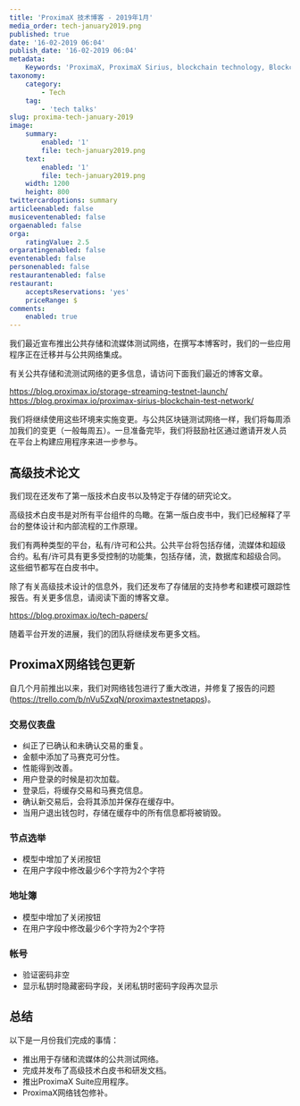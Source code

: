 ```yaml
---
title: 'ProximaX 技术博客 - 2019年1月'
media_order: tech-january2019.png
published: true
date: '16-02-2019 06:04'
publish_date: '16-02-2019 06:04'
metadata:
    Keywords: 'ProximaX, ProximaX Sirius, blockchain technology, Blockchain powered, Blockchain protocol, Distributed ledger technology, DLT, dlt, Distributed ledger, Decentralized database, Decentralized database technology, Decentralized storage, Decentralized storage technology, Decentralized supply chain, Decentralized streaming, Integrated and distributed ledger technology, IaDLt, Peer-to-peer technology, Peer to peer streaming, Peer to peer, Consensus mechanism, Consensus protocol, Asymmetric encryption, Data encryption, Off-chain storage, Off-chain streaming, Distributed File Management System, DFMS, Super Contract, Immutability, Data encryption, Encrypted by default, Permissioned, Permission based, Tokenomics, Token economics, Crypto trading, Cryptocurrency, Supply chain, CSD, Central Securities Depository, STO, Security Token Offering, Decentralized supply chain, STO, Private blockchain, DAapps, Decentralized applications, Blockchain apps, Streaming Layer, Streaming Node, Storage Layer, Storage Node, Sharded Information, Sharded Data, Use Case, Use Cases, Blockchain Consensus, Consensus Protocol, Enterprise Solution, Enterprise Solutions, System Integration, Transparency, Immutability, Irreversibility, Traceability, Proof of Bandwidth, Proof of Conflation Aggregate, Proof of Storage, Encryption, Data Security, Data Privacy, Cyber Security, Hackers, Hacking, Nodes, Public Chain, Private Chain, Hybrid Chain, Public & Private Chain, Catapult, SDK, SDKs, Software Development Kits, Super Contract, Super Contracts, Smart Contract, Smart Contracts, Peer-to-Peer , Peer-to-Peer Storage, Software-as-a-Service, SaaS, Lon Wong, PSP, PeerStream, PeerStream Protocol, Anonymous streaming, New Economic Model, New Economic Model Foundation, 482.solutions, Ministry of Community Development UAE, Dragonfly  Fintech, Xarcade, Testnet, Test network, Mainnet, Main network, Tokenomics, Token Economics, XPX, Crypto Currency, Crypto Currencies, Crypto Exchange, Crypto Exchanges, Bitcoin, Zero trust, Escrow, Onchain escrow, Trustless swaps, Trustless, Onion routing, SIM Identity attestation, ProximaX KYC, KYC, Know Your Customer, Know Your Counter Party, Onboarding Customer, Customer Onboarding, Identity Management, Identity Management System, Identity Verification, Identity Authentication, Anti-Money Laundering, AML, RegTech, Regulation Tech, Regulation Technology, GDPR, General Data Protection Regulation, EU GDPR, European Union GDPR, European Union General Data Protection Regulation, Knowyourcustomer, Compliance system, Compliance systems, , ProximaX Suite, Office Suite, Office Collaboration, Workforce Collaboration, Collaboration, Real Time Collaboration, Office suite, word processing, Office collaboration, File sharing, Decentralized file sharing, Real Time Editing, Office Productivity, Productivity, Office Applications, Microsoft Office, Word Processor, Word Processing, Microsoft Word Spreadsheet, Spreadsheets, Excel, Microsoft Excel, Presentation, Presentations, Microsoft Powerpoint, Powerpoint, Keynote, Collabora Office, LibreOffice, Collabora Productivity, Collabora Productivity Ltd,'
taxonomy:
    category:
        - Tech
    tag:
        - 'tech talks'
slug: proxima-tech-january-2019
image:
    summary:
        enabled: '1'
        file: tech-january2019.png
    text:
        enabled: '1'
        file: tech-january2019.png
    width: 1200
    height: 800
twittercardoptions: summary
articleenabled: false
musiceventenabled: false
orgaenabled: false
orga:
    ratingValue: 2.5
orgaratingenabled: false
eventenabled: false
personenabled: false
restaurantenabled: false
restaurant:
    acceptsReservations: 'yes'
    priceRange: $
comments:
    enabled: true
---
```


我们最近宣布推出公共存储和流媒体测试网络，在撰写本博客时，我们的一些应用程序正在迁移并与公共网络集成。

有关公共存储和流测试网络的更多信息，请访问下面我们最近的博客文章。

https://blog.proximax.io/storage-streaming-testnet-launch/
https://blog.proximax.io/proximax-sirius-blockchain-test-network/

我们将继续使用这些环境来实施变更。与公共区块链测试网络一样，我们将每周添加我们的变更（一般每周五）。一旦准备完毕，我们将鼓励社区通过邀请开发人员在平台上构建应用程序来进一步参与。

## 高级技术论文
我们现在还发布了第一版技术白皮书以及特定于存储的研究论文。

高级技术白皮书是对所有平台组件的鸟瞰。在第一版白皮书中，我们已经解释了平台的整体设计和内部流程的工作原理。

我们有两种类型的平台，私有/许可和公共。公共平台将包括存储，流媒体和超级合约。私有/许可具有更多受控制的功能集，包括存储，流，数据库和超级合同。这些细节都写在白皮书中。

除了有关高级技术设计的信息外，我们还发布了存储层的支持参考和建模可跟踪性报告。有关更多信息，请阅读下面的博客文章。

https://blog.proximax.io/tech-papers/

随着平台开发的进展，我们的团队将继续发布更多文档。

## ProximaX网络钱包更新
自几个月前推出以来，我们对网络钱包进行了重大改进，并修复了报告的问题(https://trello.com/b/nVu5ZxqN/proximaxtestnetapps)。

### 交易仪表盘
* 纠正了已确认和未确认交易的重复。
* 金额中添加了马赛克可分性。
* 性能得到改善。
* 用户登录的时候是初次加载。
* 登录后，将缓存交易和马赛克信息。
* 确认新交易后，会将其添加并保存在缓存中。
* 当用户退出钱包时，存储在缓存中的所有信息都将被销毁。

### 节点选举
* 模型中增加了关闭按钮
* 在用户字段中修改最少6个字符为2个字符

### 地址簿
* 模型中增加了关闭按钮
* 在用户字段中修改最少6个字符为2个字符

### 帐号
* 验证密码非空
* 显示私钥时隐藏密码字段，关闭私钥时密码字段再次显示

## 总结
以下是一月份我们完成的事情：

* 推出用于存储和流媒体的公共测试网络。
* 完成并发布了高级技术白皮书和研发文档。
* 推出ProximaX Suite应用程序。
* ProximaX网络钱包修补。